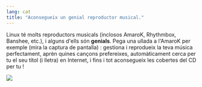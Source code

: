 ```yaml
---
lang: cat
title: "Aconsegueix un genial reproductor musical."
---
```


Linux té molts reproductors musicals (inclosos AmaroK, Rhythmbox, 
Banshee, etc.), i alguns d'ells són <b>genials</b>. Pega una ullada a 
l'AmaroK per exemple (mira la captura de pantalla) : gestiona i 
reprodueix la teva música perfectament, aprèn quines cançons 
prefereixes, automàticament cerca per tu el seu títol (i lletra) en 
Internet, i fins i tot aconsegueix les cobertes del CD per tu !

<img src="Images/amarok.png" />




